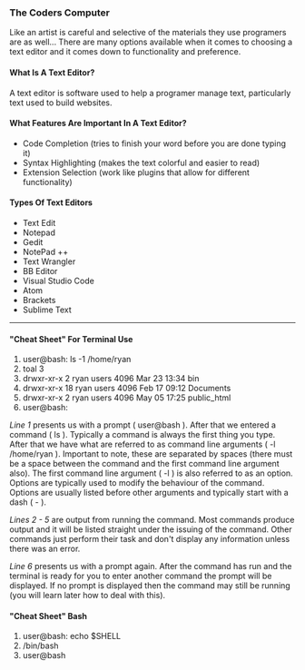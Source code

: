 ### The Coders Computer

Like an artist is careful and selective of the materials they use programers are as well... There are many options available when it comes to choosing a text editor and it comes down to functionality and preference. 

#### What Is A Text Editor?

A text editor is software used to help a programer manage text, particularly text used to build websites. 

#### What Features Are Important In A Text Editor?

- Code Completion (tries to finish your word before you are done typing it) 
- Syntax Highlighting (makes the text colorful and easier to read)
- Extension Selection (work like plugins that allow for different functionality)

#### Types Of Text Editors

- Text Edit
- Notepad
- Gedit
- NotePad ++
- Text Wrangler
- BB Editor
- Visual Studio Code
- Atom
- Brackets
- Sublime Text

<hr>


#### "Cheat Sheet" For Terminal Use

1. user@bash: ls -1 /home/ryan
2. toal 3
3. drwxr-xr-x 2 ryan users 4096 Mar 23 13:34 bin
4. drwxr-xr-x 18 ryan users 4096 Feb 17 09:12 Documents
5. drwxr-xr-x  2 ryan users 4096 May 05 17:25 public_html
6. user@bash:


*Line 1* presents us with a prompt ( user@bash ). After that we entered a command ( ls ). Typically a command is always the first thing you type. After that we have what are referred to as command line arguments ( -l /home/ryan ). Important to note, these are separated by spaces (there must be a space between the command and the first command line argument also). The first command line argument ( -l ) is also referred to as an option. Options are typically used to modify the behaviour of the command. Options are usually listed before other arguments and typically start with a dash ( - ).

*Lines 2 - 5* are output from running the command. Most commands produce output and it will be listed straight under the issuing of the command. Other commands just perform their task and don't display any information unless there was an error.

*Line 6* presents us with a prompt again. After the command has run and the terminal is ready for you to enter another command the prompt will be displayed. If no prompt is displayed then the command may still be running (you will learn later how to deal with this).


#### "Cheat Sheet" Bash

1. user@bash: echo $SHELL
2. /bin/bash
3. user@bash
